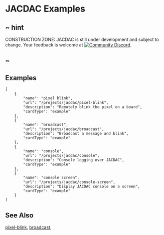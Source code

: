 # JACDAC Examples

## ~ hint

CONSTRUCTION ZONE: JACDAC is still under development and subject to change. Your feedback is welcome at [![Community Discord](https://img.shields.io/discord/448979533891371018.svg)](https://aka.ms/makecodecommunity).

## ~

## Examples

```codecard
[
    {
        "name": "pixel blink",
        "url": "/projects/jacdac/pixel-blink",
        "description": "Remotely blink the pixel on a board",
        "cardType": "example"
    },
    {
        "name": "broadcast",
        "url": "/projects/jacdac/broadcast",
        "description": "Broadcast a message and blink",
        "cardType": "example"
    },
    {
        "name": "console",
        "url": "/projects/jacdac/console",
        "description": "Console logging over JACDAC",
        "cardType": "example"
    },
    {
        "name": "console screen",
        "url": "/projects/jacdac/console-screen",
        "description": "Display JACDAC console on a screen",
        "cardType": "example"
    }
]
```

## See Also

[pixel-blink](/projects/jacdac/pixel-blink),
[broadcast](/projects/jacdac/broadcast),

